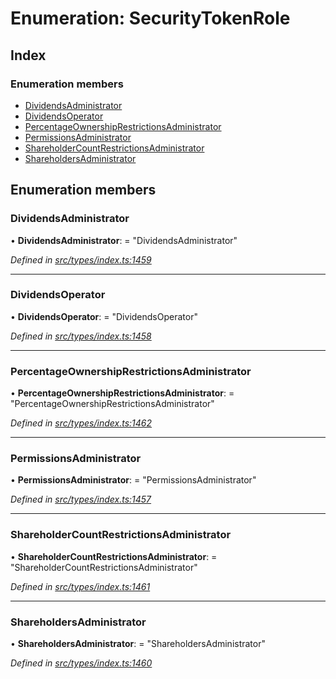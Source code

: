 # Enumeration: SecurityTokenRole

## Index

### Enumeration members

- [DividendsAdministrator](_types_index_.securitytokenrole.md#dividendsadministrator)
- [DividendsOperator](_types_index_.securitytokenrole.md#dividendsoperator)
- [PercentageOwnershipRestrictionsAdministrator](_types_index_.securitytokenrole.md#percentageownershiprestrictionsadministrator)
- [PermissionsAdministrator](_types_index_.securitytokenrole.md#permissionsadministrator)
- [ShareholderCountRestrictionsAdministrator](_types_index_.securitytokenrole.md#shareholdercountrestrictionsadministrator)
- [ShareholdersAdministrator](_types_index_.securitytokenrole.md#shareholdersadministrator)

## Enumeration members

### DividendsAdministrator

• **DividendsAdministrator**: = "DividendsAdministrator"

_Defined in [src/types/index.ts:1459](https://github.com/PolymathNetwork/polymath-sdk/blob/660aba8/src/types/index.ts#L1459)_

---

### DividendsOperator

• **DividendsOperator**: = "DividendsOperator"

_Defined in [src/types/index.ts:1458](https://github.com/PolymathNetwork/polymath-sdk/blob/660aba8/src/types/index.ts#L1458)_

---

### PercentageOwnershipRestrictionsAdministrator

• **PercentageOwnershipRestrictionsAdministrator**: = "PercentageOwnershipRestrictionsAdministrator"

_Defined in [src/types/index.ts:1462](https://github.com/PolymathNetwork/polymath-sdk/blob/660aba8/src/types/index.ts#L1462)_

---

### PermissionsAdministrator

• **PermissionsAdministrator**: = "PermissionsAdministrator"

_Defined in [src/types/index.ts:1457](https://github.com/PolymathNetwork/polymath-sdk/blob/660aba8/src/types/index.ts#L1457)_

---

### ShareholderCountRestrictionsAdministrator

• **ShareholderCountRestrictionsAdministrator**: = "ShareholderCountRestrictionsAdministrator"

_Defined in [src/types/index.ts:1461](https://github.com/PolymathNetwork/polymath-sdk/blob/660aba8/src/types/index.ts#L1461)_

---

### ShareholdersAdministrator

• **ShareholdersAdministrator**: = "ShareholdersAdministrator"

_Defined in [src/types/index.ts:1460](https://github.com/PolymathNetwork/polymath-sdk/blob/660aba8/src/types/index.ts#L1460)_
